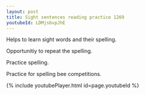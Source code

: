 ```yaml
---
layout: post
title: Sight sentences reading practice 1269
youtubeId: LDMjsbvpJhE
---
```

 
 
Helps to learn sight words and their spelling.

Opportunitiy to repeat the spelling. 

Practice spelling. 
 
Practice for spelling bee competitions. 
 
{% include youtubePlayer.html id=page.youtubeId %}
 
 
